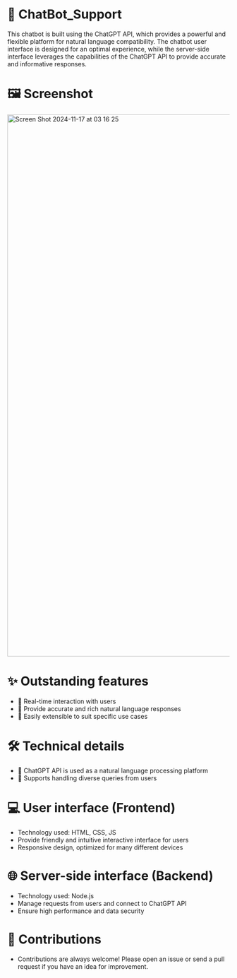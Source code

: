 # 🤖 ChatBot_Support
This chatbot is built using the ChatGPT API, which provides a powerful and flexible platform for natural language compatibility. The chatbot user interface is designed for an optimal experience, while the server-side interface leverages the capabilities of the ChatGPT API to provide accurate and informative responses.
# 🖼️ Screenshot
<img width="1228" alt="Screen Shot 2024-11-17 at 03 16 25" src="https://i.imgur.com/6Tw4D9q.png">

# ✨ Outstanding features
* 🌟 Real-time interaction with users
* 🤖 Provide accurate and rich natural language responses
* 🔧 Easily extensible to suit specific use cases
# 🛠️ Technical details
* 📡 ChatGPT API is used as a natural language processing platform
* 🔧 Supports handling diverse queries from users
# 💻 User interface (Frontend)
* Technology used: HTML, CSS, JS
* Provide friendly and intuitive interactive interface for users
* Responsive design, optimized for many different devices
# 🌐 Server-side interface (Backend)
* Technology used: Node.js
* Manage requests from users and connect to ChatGPT API
* Ensure high performance and data security
# 🤝 Contributions
* Contributions are always welcome! Please open an issue or send a pull request if you have an idea for improvement.







